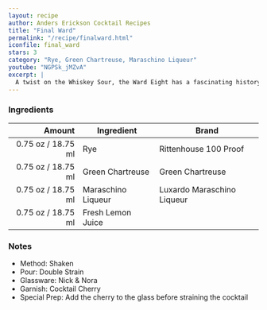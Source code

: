 ```yaml
---
layout: recipe
author: Anders Erickson Cocktail Recipes
title: "Final Ward"
permalink: "/recipe/finalward.html"
iconfile: final_ward
stars: 3
category: "Rye, Green Chartreuse, Maraschino Liqueur"
youtube: "NGPSk_jMZvA"
excerpt: |
  A twist on the Whiskey Sour, the Ward Eight has a fascinating history
---
```


### Ingredients

|  Amount | Ingredient         | Brand                      |
| ------: | ------------------ | -------------------------- |
| 0.75 oz / 18.75 ml | Rye                | Rittenhouse 100 Proof      |
| 0.75 oz / 18.75 ml | Green Chartreuse   | Green Chartreuse           |
| 0.75 oz / 18.75 ml | Maraschino Liqueur | Luxardo Maraschino Liqueur |
| 0.75 oz / 18.75 ml | Fresh Lemon Juice  |

### Notes

- Method: Shaken
- Pour: Double Strain
- Glassware: Nick & Nora
- Garnish: Cocktail Cherry
- Special Prep: Add the cherry to the glass before straining the cocktail
